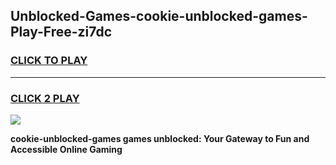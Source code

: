 
## Unblocked-Games-cookie-unblocked-games-Play-Free-zi7dc
<h3>
<a href="https://premium76.site?title=cookie-unblocked-games&ref=18A1">CLICK TO PLAY</a></h3>
<hr>

<h3>
<a href="https://premium76.site?title=cookie-unblocked-games&ref=18A1">CLICK 2 PLAY</a>
  
</h3>

<a href="https://premium76.site?title=cookie-unblocked-games&ref=18A1"><img src="https://clearcache.store/games.png"></a>


**cookie-unblocked-games games unblocked: Your Gateway to Fun and Accessible Online Gaming**
